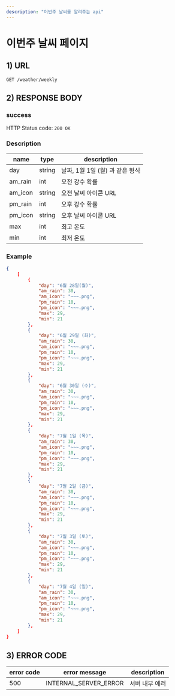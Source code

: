 ```yaml
---
description: "이번주 날씨를 알려주는 api"
---
```

# 이번주 날씨 페이지

## 1) URL

```
GET /weather/weekly
```

## 2) RESPONSE BODY
### success
HTTP Status code: `200 OK`

### Description

| name    | type   | description                     |
| ------- | ------ | ------------------------------- |
| day     | string | 날짜, 1월 1일 (월) 과 같은 형식 |
| am_rain | int    | 오전 강수 확률                  |
| am_icon | string | 오전 날씨 아이콘 URL            |
| pm_rain | int    | 오후 강수 확률                  |
| pm_icon | string | 오후 날씨 아이콘 URL            |
| max     | int    | 최고 온도                       |
| min     | int    | 최저 온도                       |

### Example

```json
{
	[
		{
            "day": "6월 28일(월)",
            "am_rain": 30,
            "am_icon": "~~~.png",
            "pm_rain": 10,
            "pm_icon": "~~~.png",
            "max": 29,
            "min": 21
        },
		{
            "day": "6월 29일 (화)",
            "am_rain": 30,
            "am_icon": "~~~.png",
            "pm_rain": 10,
            "pm_icon": "~~~.png",
            "max": 29,
            "min": 21
        },
        {
            "day": "6월 30일 (수)",
            "am_rain": 30,
            "am_icon": "~~~.png",
            "pm_rain": 10,
            "pm_icon": "~~~.png",
            "max": 29,
            "min": 21
        },
        {
            "day": "7월 1일 (목)",
            "am_rain": 30,
            "am_icon": "~~~.png",
            "pm_rain": 10,
            "pm_icon": "~~~.png",
            "max": 29,
            "min": 21
        },
        {
            "day": "7월 2일 (금)",
            "am_rain": 30,
            "am_icon": "~~~.png",
            "pm_rain": 10,
            "pm_icon": "~~~.png",
            "max": 29,
            "min": 21
        },
        {
            "day": "7월 3일 (토)",
            "am_rain": 30,
            "am_icon": "~~~.png",
            "pm_rain": 10,
            "pm_icon": "~~~.png",
            "max": 29,
            "min": 21
        },
    	{
            "day": "7월 4일 (일)",
            "am_rain": 30,
            "am_icon": "~~~.png",
            "pm_rain": 10,
            "pm_icon": "~~~.png",
            "max": 29,
            "min": 21
        },
    ]
}
```

## 3) ERROR CODE

| error code | error message         | description    |
| ---------- | --------------------- | -------------- |
| 500        | INTERNAL_SERVER_ERROR | 서버 내부 에러 |

